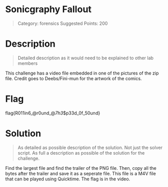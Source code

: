 # Sonicgraphy Fallout

> Category: forensics
> Suggested Points: 200

# Description
> Detailed description as it would need to be explained to other lab members

This challenge has a video file embedded in one of the pictures of the zip file.
Credit goes to Deebs/Fini-mun for the artwork of the comics.

# Flag

flag{R011in6_@r0und_@_7h3_$p33d_0f_50und}

# Solution
> As detailed as possible description of the solution. Not just the solver script. As full a description as possible of the solution for the challenge.

Find the largest file and find the trailer of the PNG file. Then, copy all the bytes after the trailer and save it as a seperate file. This file is a M4V file that can be played using Quicktime. The flag is in the video.
